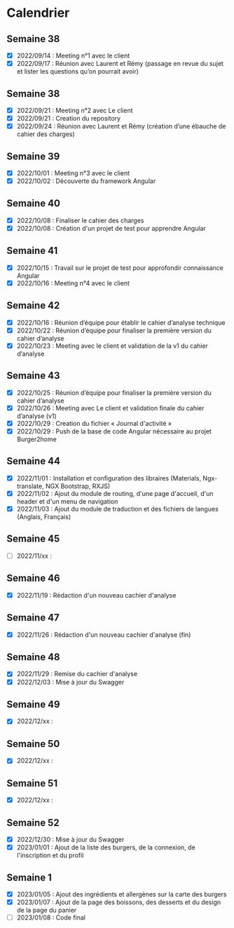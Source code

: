 # Calendrier
## Semaine 38
- [x] 2022/09/14 : Meeting n°1 avec le client
- [x] 2022/09/17 : Réunion avec Laurent et Rémy (passage en revue du sujet et lister les questions qu’on pourrait avoir)

## Semaine 38
- [x] 2022/09/21 : Meeting n°2 avec Le client
- [x] 2022/09/21 : Creation du repository
- [x] 2022/09/24 : Réunion avec Laurent et Rémy (création d’une ébauche de cahier des charges)

## Semaine 39
- [x] 2022/10/01 : Meeting n°3 avec le client
- [x] 2022/10/02 : Découverte du framework Angular

## Semaine 40
- [x] 2022/10/08 : Finaliser le cahier des charges
- [x] 2022/10/08 : Création d'un projet de test pour apprendre Angular

## Semaine 41
- [x] 2022/10/15 : Travail sur le projet de test pour approfondir connaissance Angular
- [x] 2022/10/16 : Meeting n°4 avec le client

## Semaine 42
- [x] 2022/10/16 : Réunion d’équipe pour établir le cahier d’analyse technique
- [x] 2022/10/22 : Réunion d’équipe pour finaliser la première version du cahier d’analyse
- [x] 2022/10/23 : Meeting avec le client et validation de la v1 du cahier d’analyse

## Semaine 43
- [x] 2022/10/25 : Réunion d’équipe pour finaliser la première version du cahier d’analyse
- [x] 2022/10/26 : Meeting avec Le client et validation finale du cahier d’analyse (v1)
- [x] 2022/10/29 : Creation du fichier « Journal d'activité »
- [x] 2022/10/29 : Push de la base de code Angular nécessaire au projet Burger2home

## Semaine 44
- [X] 2022/11/01 : Installation et configuration des libraires (Materials, Ngx-translate, NGX Bootstrap, RXJS)
- [X] 2022/11/02 : Ajout du module de routing, d'une page d'accueil, d'un header et d'un menu de navigation
- [X] 2022/11/03 : Ajout du module de traduction et des fichiers de langues (Anglais, Français)

## Semaine 45
- [ ] 2022/11/xx : 

## Semaine 46
- [x] 2022/11/19 : Rédaction d'un nouveau cachier d'analyse

## Semaine 47
- [x] 2022/11/26 : Rédaction d'un nouveau cachier d'analyse (fin)

## Semaine 48
- [x] 2022/11/29 : Remise du cachier d'analyse
- [x] 2022/12/03 : Mise à jour du Swagger

## Semaine 49
- [x] 2022/12/xx : 

## Semaine 50
- [x] 2022/12/xx : 

## Semaine 51
- [x] 2022/12/xx : 

## Semaine 52
- [x] 2022/12/30 : Mise à jour du Swagger
- [x] 2023/01/01 : Ajout de la liste des burgers, de la connexion, de l'inscription et du profil

## Semaine 1
- [x] 2023/01/05 : Ajout des ingrédients et allergènes sur la carte des burgers
- [x] 2023/01/07 : Ajout de la page des boissons, des desserts et du design de la page du panier
- [ ] 2023/01/08 : Code final